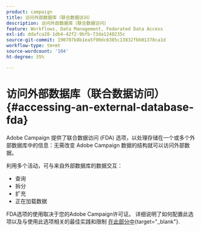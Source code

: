 ```yaml
---
product: campaign
title: 访问外部数据库（联合数据访问）
description: 访问外部数据库（联合数据访问）
feature: Workflows, Data Management, Federated Data Access
exl-id: ddafca28-1db4-42f2-9bfb-73da1240235c
source-git-commit: 190707b8b1ea5f90dc6385c13832fbb01378ca1d
workflow-type: tm+mt
source-wordcount: '104'
ht-degree: 35%

---
```


# 访问外部数据库（联合数据访问）{#accessing-an-external-database-fda}

Adobe Campaign 提供了联合数据访问 (FDA) 选项，以处理存储在一个或多个外部数据库中的信息：无需改变 Adobe Campaign 数据的结构就可以访问外部数据。

利用多个活动，可与来自外部数据库的数据交互：

* 查询
* 拆分
* 扩充
* 正在加载数据

FDA选项的使用取决于您的Adobe Campaign许可证。 详细说明了如何配置此选项以及与使用此选项相关的最佳实践和限制 [在此部分中](https://experienceleague.adobe.com/docs/campaign/campaign-v8/connect/fda.html){target="_blank"}.
